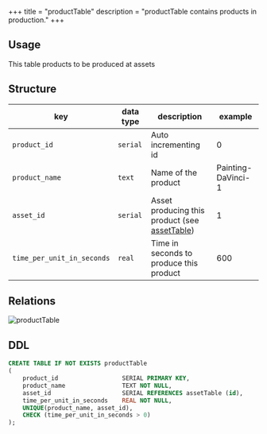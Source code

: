 +++
title = "productTable"
description = "productTable contains products in production."
+++

## Usage

This table products to be produced at assets

## Structure

| key                        | data type | description                                                    | example            |
|----------------------------|-----------|----------------------------------------------------------------|--------------------|
| `product_id`               | `serial`  | Auto incrementing id                                           | 0                  |
| `product_name`             | `text`    | Name of the product                                            | Painting-DaVinci-1 |
| `asset_id`                 | `serial`  | Asset producing this product (see [assetTable](../assettable)) | 1                  |
| `time_per_unit_in_seconds` | `real`    | Time in seconds to produce this product                        | 600                |


## Relations

![productTable](/images/architecture/datamodel/database/producttable.png)

## DDL
```sql
CREATE TABLE IF NOT EXISTS productTable
(
    product_id                  SERIAL PRIMARY KEY,
    product_name                TEXT NOT NULL,
    asset_id                    SERIAL REFERENCES assetTable (id),
    time_per_unit_in_seconds    REAL NOT NULL,
    UNIQUE(product_name, asset_id),
    CHECK (time_per_unit_in_seconds > 0)
);
```
